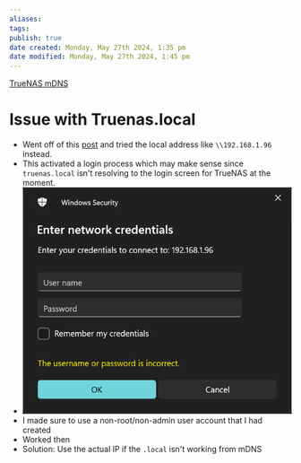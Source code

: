 ```yaml
---
aliases: 
tags: 
publish: true
date created: Monday, May 27th 2024, 1:35 pm
date modified: Monday, May 27th 2024, 1:45 pm
---
```


[TrueNAS mDNS](../TrueNAS%20mDNS/TrueNAS%20mDNS.md)

# Issue with Truenas.local
- Went off of this [post](https://www.reddit.com/r/truenas/comments/11wtou4/laptop_cant_access_windows_smb/) and tried the local address like `\\192.168.1.96` instead.  
- This activated a login process which may make sense since `truenas.local` isn't resolving to the login screen for TrueNAS at the moment.
- ![400](IMG-20240527133723685.png)
- I made sure to use a non-root/non-admin user account that I had created
- Worked then
- Solution: Use the actual IP if the `.local` isn't working from mDNS
